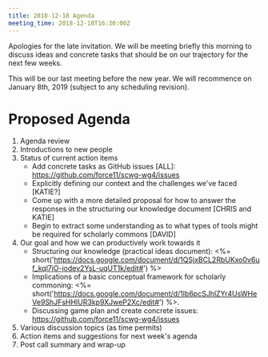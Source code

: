 ```yaml
---
title: 2018-12-18 Agenda
meeting_time: 2018-12-18T16:30:00Z
---
```


Apologies for the late invitation. We will be meeting briefly this morning to
discuss ideas and concrete tasks that should be on our trajectory for the next
few weeks.

This will be our last meeting before the new year. We will recommence on
January 8th, 2019 (subject to any scheduling revision).

# Proposed Agenda

1. Agenda review
2. Introductions to new people
3. Status of current action items
    - Add concrete tasks as GitHub issues [ALL]:
      https://github.com/force11/scwg-wg4/issues
    - Explicitly defining our context and the challenges we've faced [KATIE?]
    - Come up with a more detailed proposal for how to answer the responses in
      the structuring our knowledge document [CHRIS and KATIE]
    - Begin to extract some understanding as to what types of tools might be
      required for scholarly commons [DAVID]
4. Our goal and how we can productively work towards it
    - Structuring our knowledge (practical ideas document): <%=
      short('https://docs.google.com/document/d/1QSjxBCL2RbUKxo0v6uf_kql7jO-jodev2YsL-uqUT1k/edit#')
      %>
    - Implications of a basic conceptual framework for scholarly commoning: <%=
      short('https://docs.google.com/document/d/1Ib6pcSJhlZYr4UsWHeVe9ShJFsHHIUR3kp9XJweP2Xc/edit#')
      %>.
    - Discussing game plan and create concrete issues:
      https://github.com/force11/scwg-wg4/issues
5. Various discussion topics (as time permits)
6. Action items and suggestions for next week's agenda
7. Post call summary and wrap-up
